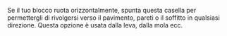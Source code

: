 Se il tuo blocco ruota orizzontalmente, spunta questa casella per permettergli di rivolgersi verso il pavimento, pareti o il soffitto in qualsiasi direzione. Questa opzione è usata dalla leva, dalla mola ecc.